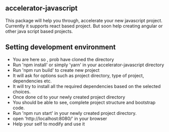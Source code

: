## accelerator-javascript
This package will help you through, accelerate your new javascript project. Currently it supports react based project.
 But soon  help creating angular or other java script based projects.

 ## Setting development environment
 
 * You are here so , prob have cloned the directory
 * Run 'npm install' or simply 'yarn' in your accelerator-javascript directory
 * Run 'npm run build' to create new project
 * It will ask for options such as project directory, type of project, dependencies  etc.
 * It will try to install all the required dependencies based on the selected choices.
 * Once done cd to your newly created project directory
 * You should be able to see, complete project structure and bootstrap code.
 * Run 'npm run start' in your newly created project directory.
 * open 'http://localhost:8080/' in your browser
 * Help your self to modify and use it
